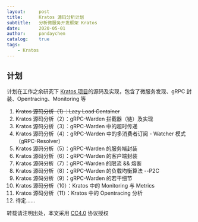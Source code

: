 ```yaml
---
layout:     post
title:      Kratos 源码分析计划
subtitle:   分析微服务开发框架 Kratos
date:       2020-05-01
author:     pandaychen
catalog:    true
tags:
    - Kratos
---
```


##  计划

计划在工作之余研究下 [Kratos 项目](https://github.com/go-kratos/kratos)的源码及实现，包含了微服务发现、gRPC 封装、Opentracing、Monitoring 等

1.  ~~Kratos 源码分析（1）：Lazy Load Container~~
2.  Kratos 源码分析（2）：gRPC-Warden 拦截器（链）及实现
3.  Kratos 源码分析（3）：gRPC-Warden 中的超时传递
4.  Kratos 源码分析（4）：gRPC-Warden 中的多消费者订阅 - Watcher 模式（gRPC-Resolver）
5.  Kratos 源码分析（5）：gRPC-Warden 的服务端封装
6.  Kratos 源码分析（6）：gRPC-Warden 的客户端封装
7.  Kratos 源码分析（7）：gRPC-Warden 的限流 && 熔断
8.  Kratos 源码分析（8）：gRPC-Warden 的负载均衡算法 --P2C
9.  Kratos 源码分析（9）：gRPC-Warden 的若干细节
10. Kratos 源码分析（10）：Kratos 中的 Monitoring 与 Metrics
11. Kratos 源码分析（11）：Kratos 中的 Opentracing 分析
12. 待定......


转载请注明出处，本文采用 [CC4.0](http://creativecommons.org/licenses/by-nc-nd/4.0/) 协议授权